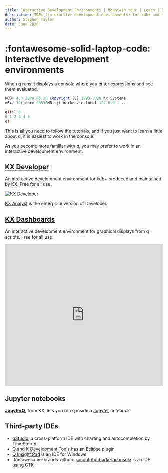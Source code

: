 ```yaml
---
title: Interactive Development Environments | Mountain tour | Learn | Documentation for kdb+ and q
description: IDEs (interactive development environments) for kdb+ and the q programming language
author: Stephen Taylor
date: June 2020
---
```

# :fontawesome-solid-laptop-code: Interactive development environments


When q runs it displays a console where you enter expressions and see them evaluated. 

```q
KDB+ 4.0 2020.05.20 Copyright (C) 1993-2020 Kx Systems
m64/ 12()core 65536MB sjt mackenzie.local 127.0.0.1 ..

q)til 6
0 1 2 3 4 5
q)
```

This is all you need to follow the tutorials, and if you just want to learn a little about q, it is easiest to work in the console.

As you become more familiar with q, you may prefer to work in an interactive development environment. 


## [KX Developer](/developer/)

An interactive development environment for kdb+ produced and maintained by KX.
Free for all use.

[![KX Developer](../../img/kxdeveloper.png)](/developer/ "KX Developer")

[KX Analyst](/analyst/) is the enterprise version of Developer.


## [KX Dashboards](/dashboards/)

An interactive development environment for graphical displays from q scripts. 
Free for all use.

<iframe src="https://player.vimeo.com/video/135580263" style="border: 1px solid #ccc; box-shadow: 0 2px 2px rgba(0,0,0,.14); height: 450px; width: 100%;"webkitallowfullscreen mozallowfullscreen allowfullscreen></iframe>


## Jupyter notebooks

[**JupyterQ**](../../interfaces/jupyterq/index.md), from KX, lets you run q inside a [Jupyter](https://jupyter.org) notebook.


## Third-party IDEs

-   [qStudio](http://www.timestored.com/qstudio/), a cross-platform IDE with charting and autocompletion by TimeStored 
-   [Q and K Development Tools](http://www.qkdt.org) has an Eclipse plugin
-   [Q Insight Pad](http://www.qinsightpad.com) is an IDE for Windows
-   :fontawesome-brands-github: [kxcontrib/cburke/qconsole](https://github.com/kxcontrib/cburke/tree/master/qconsole) is an IDE using GTK

<!--
-   Most popular is Charlie Skelton’s **Studio for kdb+**, a cross-platform execution environment – worth having available even if you use another interface  
:fontawesome-brands-github: [CharlesSkelton/studio](https://github.com/CharlesSkelton/studio)
-->
